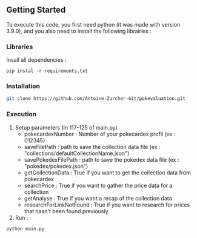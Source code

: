 <!-- GETTING STARTED -->
## Getting Started

To execute this code, you first need python (it was made with version 3.9.0), and you also need to install the following librairies :

### Libraries

Insall all dependencies :

    pip instal -r requirements.txt


### Installation

```sh
git clone https://github.com/Antoine-Zurcher-Git/pokevaluation.git
```

### Execution
1. Setup parameters (ln 117-125 of main.py)
    * pokecardexNumber : Number of your pokecardex profil (ex : 012345)
    * saveFilePath : path to save the collection data file (ex : "collections/defaultCollectionName.json")
    * savePokedexFilePath : path to save the pokedex data file (ex : "pokedex/pokedex.json")
    * getCollectionData : True if you want to get the collection data from pokecardex
    * searchPrice : True if you want to gather the price data for a collection
    * getAnalyse : True if you want a recap of the collection data
    * researchForLinkNotFound : True if you want to research for prices that hasn't been found previously
2. Run :
```sh
python main.py
```


